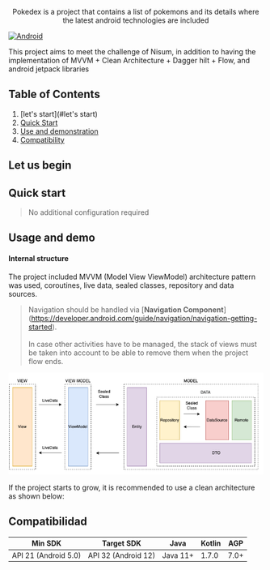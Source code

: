 
<p align="center">
Pokedex is a project that contains a list of pokemons and its details where the latest android technologies are included</p>

[![Android](https://badgen.net/badge/documentation/v1.0.1/green)]()

<!-- region:description -->

This project aims to meet the challenge of Nisum, in addition to having the implementation of MVVM + Clean Architecture + Dagger hilt + Flow, and android jetpack libraries

<!-- endregion:description -->

## Table of Contents

1. [let's start](#let's start)
2. [Quick Start](#quick-start)
3. [Use and demonstration](#use-and-demonstration)
4. [Compatibility](#compatibility)

<a name="let's start"></a>

## Let us begin

<a name="quick-start"></a>

## Quick start

[//]: # 'region:quick-start'

> No additional configuration required

[//]: # 'endregion:quick-start'

<a name="use-and-demonstration"></a>

## Usage and demo

[//]: # 'region:usage-demo'

[//]: # 'general content diagram'

#### Internal structure

The project included MVVM (Model View ViewModel) architecture pattern was used, coroutines, live data, sealed classes, repository and data sources.

> Navigation should be handled via [**Navigation Component**] (https://developer.android.com/guide/navigation/navigation-getting-started).<br><br>
> In case other activities have to be managed, the stack of views must be taken into account to be able to remove them when the project flow ends.

<p align="center">
    <img src="images/sample_mvvm.png" />
</p>

If the project starts to grow, it is recommended to use a clean architecture as shown below:




<a name="compatibility"></a>

## Compatibilidad

| Min SDK              | Target SDK          | Java     | Kotlin | AGP  |
|----------------------|---------------------|----------|--------|------|
| API 21 (Android 5.0) | API 32 (Android 12) | Java 11+ | 1.7.0  | 7.0+ |